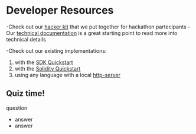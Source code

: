 # Developer Resources

-Check out our [hacker kit](https://www.notion.so/connext/Connext-Hacker-Kit-febb25e70b6c4596a57a1e05b6df4b19) that we put together for hackathon partecipants
-Our [technical documentation](https://docs.connext.network) is a great starting point to read more into technical details

-Check out our existing implementations:
1. with the [SDK Quickstart](https://docs.connext.network/developers/sdk/sdk-quickstart)
2. with the [Solidity Quickstart](https://docs.connext.network/developers/contracts/contracts-quickstart)
3. using any language with a local [http-server](https://github.com/connext/nxtp/tree/main/packages/examples/sdk-server)

## Quiz time!

question
- answer
- answer

